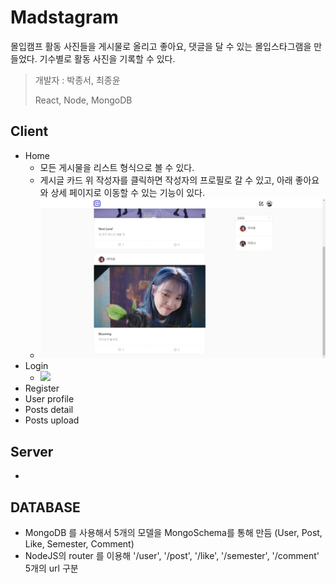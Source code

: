 # Madstagram

몰입캠프 활동 사진들을 게시물로 올리고 좋아요, 댓글을 달 수 있는 몰입스타그램을 만들었다. 기수별로 활동 사진을 기록할 수 있다.

> 개발자 : 박종서, 최종윤 
> 
> React, Node, MongoDB


## Client

- Home
   - 모든 게시물을 리스트 형식으로 볼 수 있다.
   - 게시글 카드 위 작성자를 클릭하면 작성자의 프로필로 갈 수 있고, 아래 좋아요와 상세 페이지로 이동할 수 있는 기능이 있다.
   - <img src="home.JPG" width="800">
- Login
   - <img src="login.jpg" width="800">
- Register
- User profile
- Posts detail
- Posts upload


## Server

- 

## DATABASE

   - MongoDB 를 사용해서 5개의 모델을 MongoSchema를 통해 만듬 (User, Post, Like, Semester, Comment)
   - NodeJS의 router 를 이용해 '/user', '/post', '/like', '/semester', '/comment' 5개의 url 구분 
